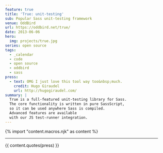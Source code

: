 ```yaml
---
feature: true
title: 'True: unit-testing'
sub: Popular Sass unit-testing framework
venue: OddBird
url: https://oddbird.net/true/
date: 2013-06-06
hero:
  img: projects/true.jpg
series: open source
tags:
  - _calendar
  - code
  - open source
  - oddbird
  - sass
press:
  - text: OMG I just love this tool way too&nbsp;much.
    credit: Hugo Giraudel
    url: http://hugogiraudel.com/
summary: |
  True is a full-featured unit-testing library for Sass.
  The core functionality is written in pure SassScript,
  so it can be used anywhere Sass is compiled.
  Advanced features are available
  with our JS test-runner integration.
---
```

{% import "content.macros.njk" as content %}

------

{{ content.quotes(press) }}
